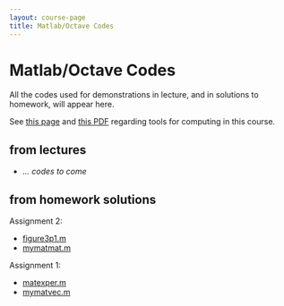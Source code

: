 ```yaml
---
layout: course-page
title: Matlab/Octave Codes
---
```


# Matlab/Octave Codes

All the codes used for demonstrations in lecture, and in solutions to homework, will appear here.

See [this page](computing) and [this PDF](https://bueler.github.io/compareMOP.pdf) regarding tools for computing in this course.

## from lectures

  * _... codes to come_

## from homework solutions

Assignment 2:

  * [figure3p1.m](assets/codes/F25/figure3p1.m)
  * [mymatmat.m](assets/codes/F25/mymatmat.m)

Assignment 1:

  * [matexper.m](assets/codes/F25/matexper.m)
  * [mymatvec.m](assets/codes/F25/mymatvec.m)
